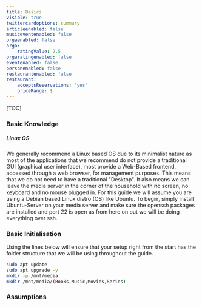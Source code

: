 ```yaml
---
title: Basics
visible: true
twittercardoptions: summary
articleenabled: false
musiceventenabled: false
orgaenabled: false
orga:
    ratingValue: 2.5
orgaratingenabled: false
eventenabled: false
personenabled: false
restaurantenabled: false
restaurant:
    acceptsReservations: 'yes'
    priceRange: $
---
```


[TOC]

### Basic Knowledge

##### Linux OS

We generally recommend a Linux based OS due to its minimalist nature as most of the applications that we recommend do not provide a traditional GUI (graphical user interface), most provide a Web-Based frontend, accessed through a web browser, for management purposes. This means that we do not need to have a traditional "Desktop". It also means we can leave the media server in the corner of the household with no screen, no keyboard and no mouse plugged in. For this guide we will assume you are using a Debian based Linux distro (OS) like Ubuntu. To begin, simply install Ubuntu-Server on your media server and make sure the openssh packages are installed and port 22 is open as from here on out we will be doing everything over ssh.


### Basic Initialisation

Using the lines below will ensure that your setup right from the start has the folder structure that we will be using throughout the guide.

```bash
sudo apt update
sudo apt upgrade -y
mkdir -p /mnt/media
mkdir /mnt/media/(Books,Music,Movies,Series)
```

### Assumptions